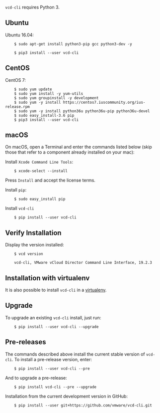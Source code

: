 `vcd-cli` requires Python 3.

## Ubuntu


Ubuntu 16.04:

``` shell
    $ sudo apt-get install python3-pip gcc python3-dev -y

    $ pip3 install --user vcd-cli
```

## CentOS


CentOS 7:

```shell
    $ sudo yum update
    $ sudo yum install -y yum-utils
    $ sudo yum groupinstall -y development
    $ sudo yum -y install https://centos7.iuscommunity.org/ius-release.rpm
    $ sudo yum -y install python36u python36u-pip python36u-devel
    $ sudo easy_install-3.6 pip
    $ pip3 install --user vcd-cli
```

## macOS

On macOS, open a Terminal and enter the commands listed below (skip those that refer to a component already installed on your mac):

Install `Xcode Command Line Tools`:

``` shell
    $ xcode-select --install
```

Press `Install` and accept the license terms.

Install `pip`:

``` shell
    $ sudo easy_install pip
```

Install `vcd-cli`

``` shell
    $ pip install --user vcd-cli
```

## Verify Installation

Display the version installed:

``` shell
    $ vcd version

    vcd-cli, VMware vCloud Director Command Line Interface, 19.2.3
```

## Installation with virtualenv

It is also possible to install `vcd-cli` in a [virtualenv](http://docs.python-guide.org/en/latest/dev/virtualenvs/).

## Upgrade

To upgrade an existing `vcd-cli` install, just run:

``` shell
    $ pip install --user vcd-cli --upgrade
```

## Pre-releases

The commands described above install the current stable version of `vcd-cli`. To install a pre-release version, enter:

``` shell
    $ pip install --user vcd-cli --pre
```

And to upgrade a pre-release:

``` shell
    $ pip install vcd-cli --pre --upgrade
```

Installation from the current development version in GitHub:

``` shell
    $ pip install --user git+https://github.com/vmware/vcd-cli.git
```
